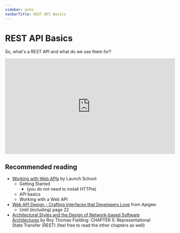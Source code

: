 ```yaml
---
sidebar: auto
navbarTitle: REST API Basics
---
```


# REST API Basics
So, what's a REST API and what do we use them for?

<iframe width="560" height="314" src="https://www.youtube.com/embed/MKknVV-_e4k" frameborder="0" allow="accelerometer; autoplay; encrypted-media; gyroscope; picture-in-picture" allowfullscreen></iframe>

## Recommended reading

* [Working with Web APIs](https://launchschool.com/books/working_with_apis) by Launch School:
    * Getting Started
        * (you do not need to install HTTPie)
    * API basics
    * Working with a Web API
* [Web API Design - Crafting Interfaces that Developers Love](https://pages.apigee.com/rs/apigee/images/api-design-ebook-2012-03.pdf) from Apigee:
    * Until (including) page 22
* [Architectural Styles and the Design of Network-based Software Architectures](https://www.ics.uci.edu/~fielding/pubs/dissertation/top.htm) by Roy Thomas Fielding:
    CHAPTER 5: Representational State Transfer (REST)
    (feel free to read the other chapters as well)


